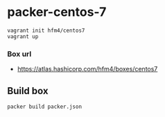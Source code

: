 packer-centos-7
===

```
vagrant init hfm4/centos7
vagrant up
```

### Box url

- https://atlas.hashicorp.com/hfm4/boxes/centos7

Build box
---

```
packer build packer.json
```
